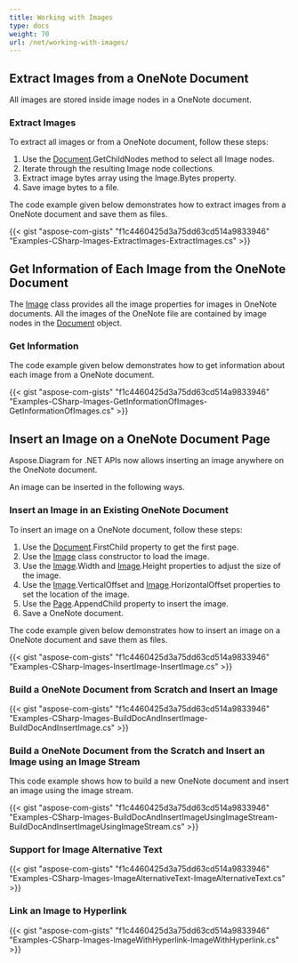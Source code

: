 ```yaml
---
title: Working with Images
type: docs
weight: 70
url: /net/working-with-images/
---
```


## **Extract Images from a OneNote Document**
All images are stored inside image nodes in a OneNote document.
### **Extract Images**
To extract all images or from a OneNote document, follow these steps:

1. Use the [Document](http://www.aspose.com/api//net/note/aspose.note/document).GetChildNodes method to select all Image nodes.
1. Iterate through the resulting Image node collections.
1. Extract image bytes array using the Image.Bytes property.
1. Save image bytes to a file.

The code example given below demonstrates how to extract images from a OneNote document and save them as files.

{{< gist "aspose-com-gists" "f1c4460425d3a75dd63cd514a9833946" "Examples-CSharp-Images-ExtractImages-ExtractImages.cs" >}}
## **Get Information of Each Image from the OneNote Document**
The [Image](http://www.aspose.com/api//net/note/aspose.note/image) class provides all the image properties for images in OneNote documents. All the images of the OneNote file are contained by image nodes in the [Document](http://www.aspose.com/api//net/note/aspose.note/document) object.
### **Get Information**
The code example given below demonstrates how to get information about each image from a OneNote document.

{{< gist "aspose-com-gists" "f1c4460425d3a75dd63cd514a9833946" "Examples-CSharp-Images-GetInformationOfImages-GetInformationOfImages.cs" >}}
## **Insert an Image on a OneNote Document Page**
Aspose.Diagram for .NET APIs now allows inserting an image anywhere on the OneNote document.

An image can be inserted in the following ways.
### **Insert an Image in an Existing OneNote Document**
To insert an image on a OneNote document, follow these steps:

1. Use the [Document](http://www.aspose.com/api//net/note/aspose.note/document).FirstChild property to get the first page.
1. Use the [Image](http://www.aspose.com/api/net/note/aspose.note/image) class constructor to load the image.
1. Use the [Image](http://www.aspose.com/api/net/note/aspose.note/image).Width and [Image](http://www.aspose.com/api/net/note/aspose.note/image).Height properties to adjust the size of the image.
1. Use the [Image](http://www.aspose.com/api/net/note/aspose.note/image).VerticalOffset and [Image](http://www.aspose.com/api/net/note/aspose.note/image).HorizontalOffset properties to set the location of the image.
1. Use the [Page](http://www.aspose.com/api/net/note/aspose.note/page).AppendChild property to insert the image.
1. Save a OneNote document.

The code example given below demonstrates how to insert an image on a OneNote document and save them as files.

{{< gist "aspose-com-gists" "f1c4460425d3a75dd63cd514a9833946" "Examples-CSharp-Images-InsertImage-InsertImage.cs" >}}
### **Build a OneNote Document from Scratch and Insert an Image**
{{< gist "aspose-com-gists" "f1c4460425d3a75dd63cd514a9833946" "Examples-CSharp-Images-BuildDocAndInsertImage-BuildDocAndInsertImage.cs" >}}
### **Build a OneNote Document from the Scratch and Insert an Image using an Image Stream**
This code example shows how to build a new OneNote document and insert an image using the image stream.

{{< gist "aspose-com-gists" "f1c4460425d3a75dd63cd514a9833946" "Examples-CSharp-Images-BuildDocAndInsertImageUsingImageStream-BuildDocAndInsertImageUsingImageStream.cs" >}}
### **Support for Image Alternative Text**
{{< gist "aspose-com-gists" "f1c4460425d3a75dd63cd514a9833946" "Examples-CSharp-Images-ImageAlternativeText-ImageAlternativeText.cs" >}}
### **Link an Image to Hyperlink**
{{< gist "aspose-com-gists" "f1c4460425d3a75dd63cd514a9833946" "Examples-CSharp-Images-ImageWithHyperlink-ImageWithHyperlink.cs" >}}
